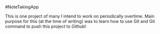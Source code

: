 #NoteTakingApp

<!-- 9/25/2023 -->

This is one project of many I intend to work on periodically overtime.
Main purpose for this (at the time of writing) was to learn how to use Git and Git command to push this project to Github!
